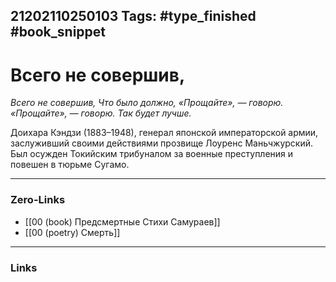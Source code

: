 21202110250103
Tags: #type_finished #book_snippet 
---
# Всего не совершив,

*Всего не совершив,
Что было должно,
«Прощайте», — говорю.
«Прощайте», — говорю.
Так будет лучше.*

Доихара Кэндзи (1883–1948), генерал японской императорской армии, заслуживший своими действиями прозвище Лоуренс Маньчжурский. Был осужден Токийским трибуналом за военные преступления и повешен в тюрьме Сугамо. 

---
### Zero-Links
 - [[00 (book) Предсмертные Стихи Самураев]]
 - [[00 (poetry) Смерть]]
---
### Links
